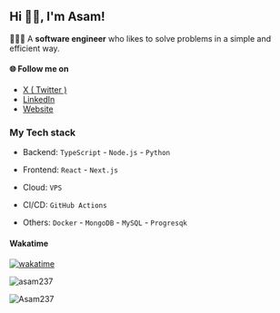 ## Hi 👋🏾, I'm Asam!

👨🏾‍💻 A **software engineer** who likes to solve problems in a simple and efficient way.


#### 🌐 Follow me on

- <a href="https://twitter.com/asam_237" target="_blank">X ( Twitter )</a>
- <a href="https://linkedin.com/in/abba-sali-aboubakar-mamate" target="_blank">LinkedIn</a>
- <a href="https://abbasali.cm" target="_blank">Website</a>

### My Tech stack
* Backend:  `TypeScript` - `Node.js` - `Python`

* Frontend: `React` - `Next.js`

* Cloud: `VPS`

* CI/CD: `GitHub Actions`

* Others: `Docker` - `MongoDB` - `MySQL` - `Progresqk`

#### Wakatime

[![wakatime](https://wakatime.com/badge/user/c898f6c4-93ab-4dad-98d6-c37bca710bd1.svg)](https://wakatime.com/@@asam)

<p align="left">
  <img src="https://github-readme-stats.vercel.app/api/top-langs?username=asam237&show_icons=true&locale=en&layout=compact" alt="asam237" />
</p>


<p><img align="center" src="https://github-readme-streak-stats.herokuapp.com/?user=Asam237&theme=tokyonight" alt="Asam237" /></p>
